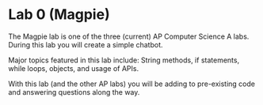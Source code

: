# Lab 0 (Magpie)

The Magpie lab is one of the three (current) AP Computer Science A labs. During this lab you will create a simple chatbot.

Major topics featured in this lab include: String methods, if statements, while loops, objects, and usage of APIs.

With this lab (and the other AP labs) you will be adding to pre-existing code and answering questions along the way.

